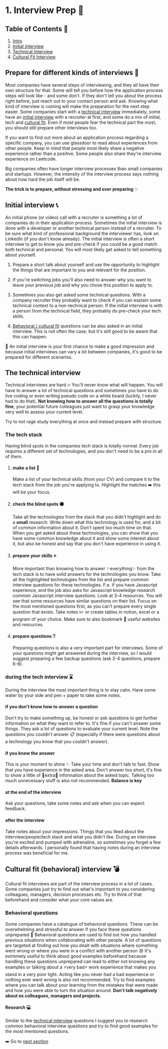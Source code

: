 # 1. Interview Prep :microphone:

## Table of Contents :pushpin:
1. [Intro](#prepare-for-different-kinds-of-interviews-crystal_ball)
2. [Initial interview](#initial-interview-telephone_receiver)
3. [Technical Interview](#the-technical-interview)
4. [Cultural Fit Interview](#cultural-fit-behavioral-interview-bomb)


## Prepare for different kinds of interviews :crystal_ball:
Most companies have several steps of interviewing, and they all have their own structure for that. 
Some will tell you before how the application process steps will look like -  and some don't.
If they don't tell you about the process right before, just reach out to your contact person and ask.
Knowing what kind of interview is coming will make the preparation for the next step easier.
Some companies start with a [technical interview](#the-technical-interview) immediately, some have an 
[initial interview](#initial-interview-telephone_receiver) with a recruiter 
at first, and some do a mix of initial, tech and [cultural fit](#cultural-fit-behavioral-interview-bomb).
Even if most people fear the technical part the most, you should still prepare other interviews too.

If you want to find out more about an application process regarding a specific company, 
you can use glassdoor to read about experiences from other people. 
Keep in mind that people most likely share a negative experience rather than a positive.
Some people also share they're interview experience on Leetcode.

Big companies often have longer interview processes than small companies and startups. However, the intensity
of the interview process says nothing about how hard the job itself will be.

**The trick is to prepare, without stressing and over preparing** :sparkles:

## Initial interview :telephone_receiver:
An initial phone (or video) call with a recruiter is something a lot of companies do in their application process.
Sometimes the initial interview is done with a developer or another technical person instead of a recruiter. 
To be sure what kind of professional background the interviewer has, look on LinkedIn (if you don't know already).
The initial interview is often a short interview to get to know you and pre-check if you could be a good match both technical
and personal. You will most likely get asked to tell something about yourself. 

1. Prepare a short talk about yourself and use
the opportunity to highlight the things that are important to you and relevant for the position.
   
2. If you're switching jobs you'll also need to answer why you want to leave your previous job and why you chose this
position to apply to. 
   
3. Sometimes you also get asked some technical questions. With a company recruiter they probably
want to check if you can explain some technical context to a non-technical person. If the initial interview
is with a person from the technical field, they probably do pre-check your tech skills.
   
4. [Behavioral / cultural fit](#cultural-fit-behavioral-interview-bomb) questions can be also asked in an initial interview. 
This is not often the case, but it's still good to be aware that this can happen.

:dancers: An initial interview is your first chance to make a good impression and because initial interviews can vary a lot
between companies, it's good to be prepared for different scenarios.


## The technical interview

Technical interviews are hard :fire:
You'll never know what will happen. You will have to answer a lot of technical questions and sometimes 
you have to do live coding or even writing pseudo code on a white board (luckily, I never had to do that).
**Not knowing how to answer all the questions is totally fine**, your potential future colleagues just want
to grasp your knowledge very well to assess your current level.

Try to not rage study everything at once and instead prepare with structure.

### The tech stack
Having blind spots in the companies tech stack is totally normal. Every job requires a different set of technologies,
and you don't need to be a pro in all of them.

1. #### make a list :memo:
    Make a list of your technical skills (from your CV) and compare it to the tech stack from the job you're applying to.
    Highlight the matches :arrow_right: this will be your focus.
   
2. #### check the blind spots :black_circle:
    Take all the technologies from the stack that you didn't highlight and do a **small**
    research. Write down what this technology is used for, and a bit of common information about it.
    Don't spent too much time on that. When you get asked about these technologies, you can
    show that you have some common knowledge about it and show some interest about it, but also be honest and
    say that you don't have experience in using it. 
   
3. #### prepare your skills :star:
    More important than knowing how to answer :sparkles:everything:sparkles: from the tech stack is to have solid
    answers for the technologies you know. Take all the highlighted technologies from the list and prepare common
    interview questions for these technologies.
    F.e. if you have Javascript experience, and the job also asks for Javascript knowledge research
    common Javascript interview questions. Look at 3-4 resources. You will see that some resources have similar
    questions on their list. Focus on the most mentioned questions first, as you can't prepare every single
    question that exists. Take notes :pencil2: or create tables in notion, excel or a program of your choice.
    Make sure to also bookmark :pushpin: useful websites and resources.   
   
4. #### prepare questions :grey_question:
    Preparing questions is also a very important part for interviews. Some of your questions might
    get answered during the interview, so I would suggest preparing a few backup questions (ask 2-4 questions, prepare 6-8).   

   
### during the tech interview :hourglass:

During the interview the most important thing is to stay calm. Have some water by your side and pen + paper
to take some notes. 

#### if you don't know how to answer a question
Don't try to make something up, be honest or ask questions to get further information on what they want to refer to.
It's fine if you can't answer some things. They ask a lot of questions to evaluate your current level.
Note the questions you couldn't answer :clipboard: (especially if there were questions about a technology you know
that you couldn't answer).

#### if you know the answer
This is your moment to shine :sparkles:
Take your time and don't talk to fast. Show that you have experience in the asked area.
Don't answer too short, it's fine to show a little of :sparkler:extra:sparkler: information about the asked topic.
Talking too much unnecessary stuff is also not recommended. **Balance is key**

#### at the end of the interview
Ask your questions, take some notes and ask when you can expect feedback.

#### after the interview
Take notes about your impressions. Things that you liked about the interview/people/tech stack and what you didn't like.
During an interview you're excited and pumped with adrenaline, so sometimes you forget a few details afterwards.
I personally found that having notes during an interview process was beneficial for me.

## Cultural fit (behavioral) interview :bomb:
Cultural fit interviews are part of the interview process in a lot of cases. Some companies just try to find out
what's important to you considering colleagues, managers, decision processes etc. Try to think of that
beforehand and consider what your core values are.

### Behavioral questions

Some companies have a catalogue of behavioral questions. These can be overwhelming and stressful to answer if you
face these questions unprepared :pray:
Behavioral questions are used to find out how you handled previous situations
when collaborating with other people. A lot of questions are targeted at finding out how you dealt with situations
where something went wrong or where you were in a conflict with another person :cold_sweat: 
It's extremely useful to think about good examples beforehand because handling these questions unprepared 
can lead to either not knowing any examples or talking about a :zap:very bad:zap: work experience that 
makes you stand in a very poor light.
Acting like you never had a bad experience or nothing ever went wrong is also not recommended.
Try to find examples where you can talk about your learning from the mistakes that were made 
and how you were able to turn the situation around. 
**Don't talk negatively about ex colleagues, managers and projects.**


#### Research :computer:
Similar to the [technical interview](#the-technical-interview) questions I suggest you to research common behavioral interview questions
and try to find good examples for the most mentioned questions.


:arrow_right: Go to [next section](/6_CODING_TASK_PREP)

